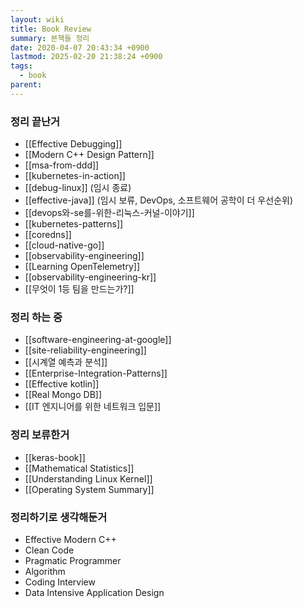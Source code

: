 ```yaml
---
layout: wiki
title: Book Review
summary: 본책들 정리
date: 2020-04-07 20:43:34 +0900
lastmod: 2025-02-20 21:38:24 +0900
tags:
  - book
parent: 
---
```


### 정리 끝난거
- [[Effective Debugging]]
- [[Modern C++ Design Pattern]]
- [[msa-from-ddd]]
- [[kubernetes-in-action]]
- [[debug-linux]] (임시 종료)
- [[effective-java]] (임시 보류, DevOps, 소프트웨어 공학이 더 우선순위)
- [[devops와-se를-위한-리눅스-커널-이야기]]
- [[kubernetes-patterns]]
- [[coredns]]
- [[cloud-native-go]]
- [[observability-engineering]]
- [[Learning OpenTelemetry]]
- [[observability-engineering-kr]]
- [[무엇이 1등 팀을 만드는가?]]
### 정리 하는 중
- [[software-engineering-at-google]]
- [[site-reliability-engineering]]
- [[시계열 예측과 분석]]
- [[Enterprise-Integration-Patterns]]
- [[Effective kotlin]]
- [[Real Mongo DB]]
- [[IT 엔지니어를 위한 네트워크 입문]]

### 정리 보류한거
- [[keras-book]]
- [[Mathematical Statistics]]
- [[Understanding Linux Kernel]]
- [[Operating System Summary]]

### 정리하기로 생각해둔거
 * Effective Modern C++
 * Clean Code
 * Pragmatic Programmer
 * Algorithm
 * Coding Interview
 * Data Intensive Application Design
